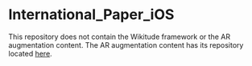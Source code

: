 # International_Paper_iOS

This repository does not contain the Wikitude framework or the AR augmentation content. The AR augmentation content has its repository located [here](https://github.com/TrekkDesign/International_paper_AR).
